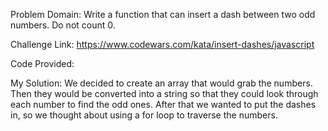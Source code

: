 Problem Domain: Write a function that can insert a dash between two odd numbers. Do not count 0.


Challenge Link: 
https://www.codewars.com/kata/insert-dashes/javascript

Code Provided:



My Solution: We decided to create an array that would grab the numbers. Then they would be converted into a string so that they could look through each number to find the odd ones. After that we wanted to put the dashes in, so we thought about using a for loop to traverse the numbers.